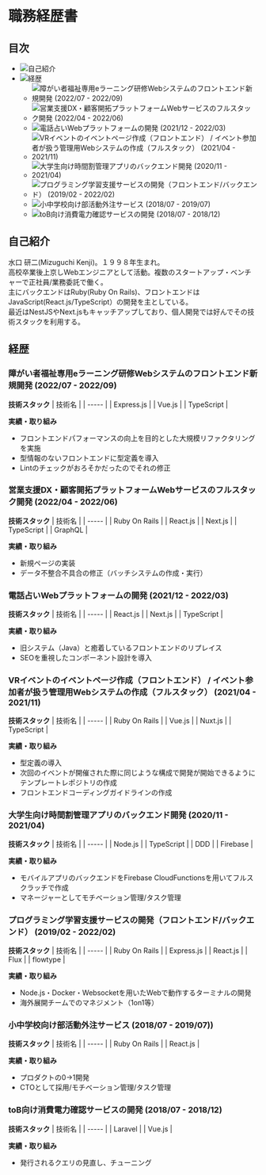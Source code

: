 # 職務経歴書
## 目次
- ![自己紹介](##自己紹介)
- ![経歴](##経歴)
  - ![障がい者福祉専用eラーニング研修Webシステムのフロントエンド新規開発 (2022/07 - 2022/09)](###障がい者福祉専用eラーニング研修Webシステムのフロントエンド新規開発-(2022/07---2022/09))
  - ![営業支援DX・顧客開拓プラットフォームWebサービスのフルスタック開発 (2022/04 - 2022/06)](###営業支援DX・顧客開拓プラットフォームWebサービスのフルスタック開発-(2022/04---2022/06))
  - ![電話占いWebプラットフォームの開発 (2021/12 - 2022/03)](###電話占いWebプラットフォームの開発-(2021/12---2022/03))
  - ![VRイベントのイベントページ作成（フロントエンド） / イベント参加者が扱う管理用Webシステムの作成（フルスタック） (2021/04 - 2021/11)](###VRイベントのイベントページ作成（フロントエンド）-/-イベント参加者が扱う管理用Webシステムの作成（フルスタック）-(2021/04---2021/11))
  - ![大学生向け時間割管理アプリのバックエンド開発 (2020/11 - 2021/04)](###大学生向け時間割管理アプリのバックエンド開発-(2020/11---2021/04))
  - ![プログラミング学習支援サービスの開発（フロントエンド/バックエンド） (2019/02 - 2022/02)](###プログラミング学習支援サービスの開発（フロントエンド/バックエンド）-(2019/02---2022/02))
  - ![小中学校向け部活動外注サービス (2018/07 - 2019/07)](###小中学校向け部活動外注サービス-(2018/07---2019/07))
  - ![toB向け消費電力確認サービスの開発 (2018/07 - 2018/12)](###toB向け消費電力確認サービスの開発-(2018/07---2018/12))

## 自己紹介
水口 研二(Mizuguchi Kenji)。１９９８年生まれ。  
高校卒業後上京しWebエンジニアとして活動。複数のスタートアップ・ベンチャーで正社員/業務委託で働く。  
主にバックエンドはRuby(Ruby On Rails)、フロントエンドはJavaScript(React.js/TypeScript）の開発を主としている。  
最近はNestJSやNext.jsもキャッチアップしており、個人開発では好んでその技術スタックを利用する。

## 経歴
### 障がい者福祉専用eラーニング研修Webシステムのフロントエンド新規開発 (2022/07 - 2022/09)
**技術スタック**
| 技術名 |
| ----- |
| Express.js |
| Vue.js |
| TypeScript |

**実績・取り組み**
- フロントエンドパフォーマンスの向上を目的とした大規模リファクタリングを実施
- 型情報のないフロントエンドに型定義を導入
- Lintのチェックがおろそかだったのでそれの修正

### 営業支援DX・顧客開拓プラットフォームWebサービスのフルスタック開発 (2022/04 - 2022/06)
**技術スタック**
| 技術名 |
| ----- |
| Ruby On Rails |
| React.js |
| Next.js |
| TypeScript |
| GraphQL |

**実績・取り組み**
- 新規ページの実装
- データ不整合不具合の修正（バッチシステムの作成・実行）

### 電話占いWebプラットフォームの開発 (2021/12 - 2022/03)
**技術スタック**
| 技術名 |
| ----- |
| React.js |
| Next.js |
| TypeScript |

**実績・取り組み**
- 旧システム（Java）と癒着しているフロントエンドのリプレイス
- SEOを重視したコンポーネント設計を導入

### VRイベントのイベントページ作成（フロントエンド） / イベント参加者が扱う管理用Webシステムの作成（フルスタック） (2021/04 - 2021/11)
**技術スタック**
| 技術名 |
| ----- |
| Ruby On Rails |
| Vue.js |
| Nuxt.js |
| TypeScript |

**実績・取り組み**
- 型定義の導入
- 次回のイベントが開催された際に同じような構成で開発が開始できるようにテンプレートレポジトリの作成
- フロントエンドコーディングガイドラインの作成


### 大学生向け時間割管理アプリのバックエンド開発 (2020/11 - 2021/04)
**技術スタック**
| 技術名 |
| ----- |
| Node.js |
| TypeScript |
| DDD |
| Firebase |

**実績・取り組み**
- モバイルアプリのバックエンドをFirebase CloudFunctionsを用いてフルスクラッチで作成
- マネージャーとしてモチベーション管理/タスク管理

### プログラミング学習支援サービスの開発（フロントエンド/バックエンド） (2019/02 - 2022/02)
**技術スタック**
| 技術名 |
| ----- |
| Ruby On Rails |
| Express.js |
| React.js |
| Flux |
| flowtype |

**実績・取り組み**
- Node.js・Docker・Websocketを用いたWebで動作するターミナルの開発
- 海外展開チームでのマネジメント（1on1等）

### 小中学校向け部活動外注サービス (2018/07 - 2019/07))
**技術スタック**
| 技術名 |
| ----- |
| Ruby On Rails |
| React.js |

**実績・取り組み**
- プロダクトの0→1開発
- CTOとして採用/モチベーション管理/タスク管理

### toB向け消費電力確認サービスの開発 (2018/07 - 2018/12)
**技術スタック**
| 技術名 |
| ----- |
| Laravel |
| Vue.js |

**実績・取り組み**
- 発行されるクエリの見直し、チューニング
